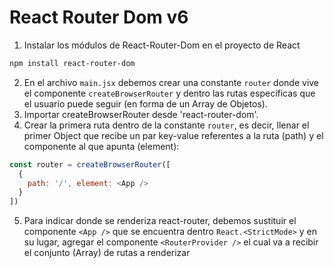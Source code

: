 # React Router Dom v6

1. Instalar los módulos de React-Router-Dom en el proyecto de React
```bash
npm install react-router-dom
```
2. En el archivo `main.jsx` debemos crear una constante `router` donde vive el componente `createBrowserRouter` y dentro las rutas específicas que el usuario puede seguir (en forma de un Array de Objetos).
3. Importar createBrowserRouter desde 'react-router-dom'.
4. Crear la primera ruta dentro de la constante `router`, es decir, llenar el primer Object que recibe un par key-value referentes a la ruta (path) y el componente al que apunta (element):
```javascript
const router = createBrowserRouter([
  {
    path: '/', element: <App />
  }
])
```
5. Para indicar donde se renderiza react-router, debemos sustituir el componente `<App />` que se encuentra dentro `React.<StrictMode>` y en su lugar, agregar el componente `<RouterProvider />` el cual va a recibir el conjunto (Array) de rutas a renderizar

